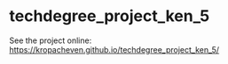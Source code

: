 # techdegree_project_ken_5
 See the project online: https://kropacheven.github.io/techdegree_project_ken_5/

